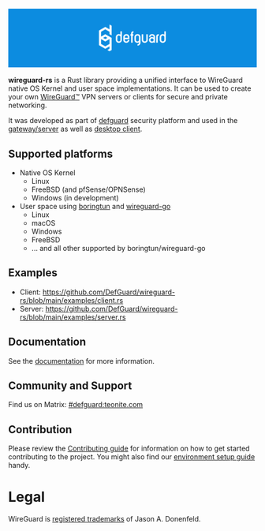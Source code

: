 <p align="center">
    <img src="docs/header.png" alt="defguard">
 </p>

**wireguard-rs** is a Rust library providing a unified interface to WireGuard native OS Kernel and user space implementations.
It can be used to create your own [WireGuard:tm:](https://www.wireguard.com/) VPN servers or clients for secure and private networking.

It was developed as part of [defguard](https://github.com/defguard/defguard) security platform and used in the [gateway/server](https://github.com/defguard/gateway) as well as [desktop client](https://github.com/defguard/client).

## Supported platforms

* Native OS Kernel
  - Linux
  - FreeBSD (and pfSense/OPNSense)
  - Windows (in development)
* User space using [boringtun](https://github.com/cloudflare/boringtun) and [wireguard-go](https://github.com/WireGuard/wireguard-go)
  - Linux
  - macOS
  - Windows
  - FreeBSD
  - ... and all other supported by boringtun/wireguard-go

## Examples

* Client: https://github.com/DefGuard/wireguard-rs/blob/main/examples/client.rs
* Server: https://github.com/DefGuard/wireguard-rs/blob/main/examples/server.rs

## Documentation

See the [documentation](https://defguard.gitbook.io) for more information.

## Community and Support

Find us on Matrix: [#defguard:teonite.com](https://matrix.to/#/#defguard:teonite.com)

## Contribution

Please review the [Contributing guide](https://defguard.gitbook.io/defguard/for-developers/contributing) for information on how to get started contributing to the project. You might also find our [environment setup guide](https://defguard.gitbook.io/defguard/for-developers/dev-env-setup) handy.

# Legal
WireGuard is [registered trademarks](https://www.wireguard.com/trademark-policy/) of Jason A. Donenfeld.

